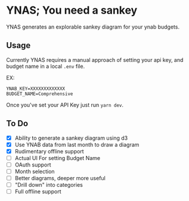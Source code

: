 # YNAS; You need a sankey

YNAS generates an explorable sankey diagram for your ynab budgets.

## Usage

Currently YNAS requires a manual approach of setting your api key, and budget
name in a local `.env` file.

EX:
```
YNAB_KEY=XXXXXXXXXXXXX
BUDGET_NAME=Comprehensive
```

Once you've set your API Key just run `yarn dev`.

## To Do

-[x] Ability to generate a sankey diagram using d3
-[x] Use YNAB data from last month to draw a diagram
-[x] Rudimentary offline support
-[ ] Actual UI For setting Budget Name
-[ ] OAuth support
-[ ] Month selection
-[ ] Better diagrams, deeper more useful
-[ ] "Drill down" into categories
-[ ] Full offline support
